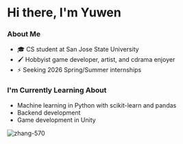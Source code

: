 # Hi there, I'm Yuwen
### About Me
- 🎓 CS student at San Jose State University
- 🖌️ Hobbyist game developer, artist, and cdrama enjoyer
- ⚡ Seeking 2026 Spring/Summer internships

### I'm Currently Learning About
- Machine learning in Python with scikit-learn and pandas
- Backend development
- Game development in Unity

<p><img align="center" src="https://github-readme-stats.vercel.app/api/top-langs?username=yzhang-570&show_icons=true&locale=en&layout=compact&hide=jupyter%20notebook,html,css,scss,nsis" alt="zhang-570" /></p>

<!--
**yzhang-570/yzhang-570** is a ✨ _special_ ✨ repository because its `README.md` (this file) appears on your GitHub profile.

Here are some ideas to get you started:

- 🔭 I’m currently working on ...
- 🌱 I’m currently learning ...
- 👯 I’m looking to collaborate on ...
- 🤔 I’m looking for help with ...
- 💬 Ask me about ...
- 📫 How to reach me: ...
- 😄 Pronouns: ...
- ⚡ Fun fact: ...
-->
